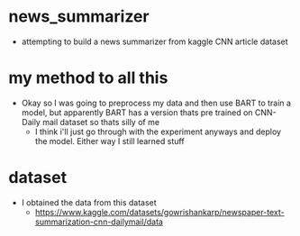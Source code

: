 # news_summarizer

- attempting to build a news summarizer from kaggle CNN article dataset

# my method to all this

- Okay so I was going to preprocess my data and then use BART to train a model, but apparently BART has a version thats pre trained on CNN-Daily mail dataset so thats silly of me
  - I think i'll just go through with the experiment anyways and deploy the model. Either way I still learned stuff

# dataset

- I obtained the data from this dataset
  - https://www.kaggle.com/datasets/gowrishankarp/newspaper-text-summarization-cnn-dailymail/data
